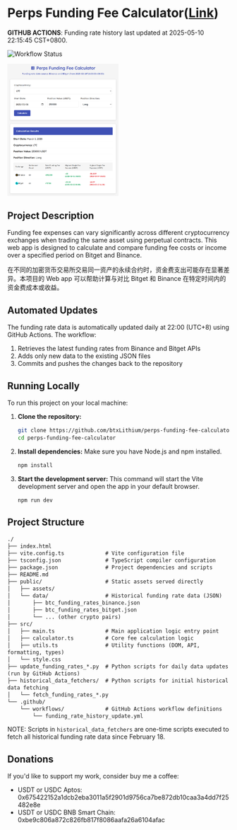 # Perps Funding Fee Calculator([Link](https://btxlithium.github.io/perps-funding-fee-calculator/))

**GITHUB ACTIONS**:   <!-- LAST_UPDATED -->Funding rate history last updated at 2025-05-10 22:15:45 CST+0800<!-- /LAST_UPDATED -->.

![Workflow Status](https://github.com/btxLithium/perps-funding-fee-calculator/actions/workflows/funding_rate_history_update.yml/badge.svg)


<img src="screenshot.png" alt="Funding Fee Calculator Screenshot" width="50%">

## Project Description

Funding fee expenses can vary significantly across different cryptocurrency exchanges when trading the same asset using perpetual contracts. This web app is designed to calculate and compare funding fee costs or income over a specified period on Bitget and Binance.

在不同的加密货币交易所交易同一资产的永续合约时，资金费支出可能存在显著差异。本项目的 Web app 可以帮助计算与对比 Bitget 和 Binance 在特定时间内的资金费成本或收益。

## Automated Updates

The funding rate data is automatically updated daily at 22:00 (UTC+8) using GitHub Actions. The workflow:
1. Retrieves the latest funding rates from Binance and Bitget APIs
2. Adds only new data to the existing JSON files
3. Commits and pushes the changes back to the repository

## Running Locally

To run this project on your local machine:

1.  **Clone the repository:**
    ```bash
    git clone https://github.com/btxLithium/perps-funding-fee-calculator.git
    cd perps-funding-fee-calculator
    ```

2.  **Install dependencies:**
    Make sure you have Node.js and npm installed.
    ```bash
    npm install
    ```

3.  **Start the development server:**
    This command will start the Vite development server and open the app in your default browser.
    ```bash
    npm run dev
    ```



## Project Structure

```
./
├── index.html                 
├── vite.config.ts             # Vite configuration file
├── tsconfig.json              # TypeScript compiler configuration
├── package.json               # Project dependencies and scripts
├── README.md                  
├── public/                    # Static assets served directly
│   ├── assets/                
│   └── data/                  # Historical funding rate data (JSON)
│       ├── btc_funding_rates_binance.json
│       ├── btc_funding_rates_bitget.json
│       └── ... (other crypto pairs)
├── src/                   
│   ├── main.ts                # Main application logic entry point
│   ├── calculator.ts          # Core fee calculation logic
│   ├── utils.ts               # Utility functions (DOM, API, formatting, types)
│   └── style.css            
├── update_funding_rates_*.py  # Python scripts for daily data updates (run by GitHub Actions)
├── historical_data_fetchers/  # Python scripts for initial historical data fetching
│   └── fetch_funding_rates_*.py
└── .github/
    └── workflows/             # GitHub Actions workflow definitions
        └── funding_rate_history_update.yml
```
NOTE: Scripts in `historical_data_fetchers` are one-time scripts executed to fetch all historical funding rate data since February 18.

## Donations

If you'd like to support my work, consider buy me a coffee:

- USDT or USDC Aptos:  
0x675422152a1dcb2eba3011a5f2901d9756ca7be872db10caa3a4dd7f25482e8e  
- USDT or USDC BNB Smart Chain:  
0xbe9c806a872c826fb817f8086aafa26a6104afac
